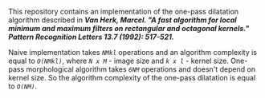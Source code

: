 This repository contains an implementation of the one-pass dilatation algorithm described in 
**_Van Herk, Marcel. "A fast algorithm for local minimum and maximum filters on rectangular and octagonal kernels." Pattern Recognition Letters 13.7 (1992): 517-521._**

Naive implementation takes *`NMkl`* operations and an algorithm complexity is equal to *`O(NMkl)`*, where *`N x M`* - image size and *`k x l`* - kernel size. One-pass morphological algorithm takes *`6NM`* operations and doesn't depend on kernel size. So the algorithm complexity of the one-pass dilatation is equal to *`O(NM)`*.